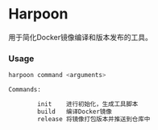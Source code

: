 Harpoon
===

用于简化Docker镜像编译和版本发布的工具。

### Usage

``` bash
harpoon command <arguments>

Commands:

        init    进行初始化，生成工具脚本
        build   编译Docker镜像
        release 将镜像打包版本并推送到仓库中
```
